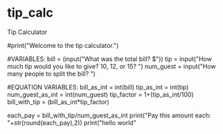 # tip_calc
Tip Calculator

#print("Welcome to the tip calculator.")

#VARIABLES:
bill = (input("What was the total bill? $"))
tip = input("How much tip would you like to give? 10, 12, or 15? ")
num_guest = input("How many people to split the bill? ")

#EQUATION VARIABLES:
bill_as_int = int(bill)
tip_as_int = int(tip)
num_guest_as_int = int(num_guest)
tip_factor = 1+(tip_as_int/100)
bill_with_tip = (bill_as_int*tip_factor)

each_pay = bill_with_tip/num_guest_as_int
print("Pay this amount each: "+str(round(each_pay),2))
print("hello world"
